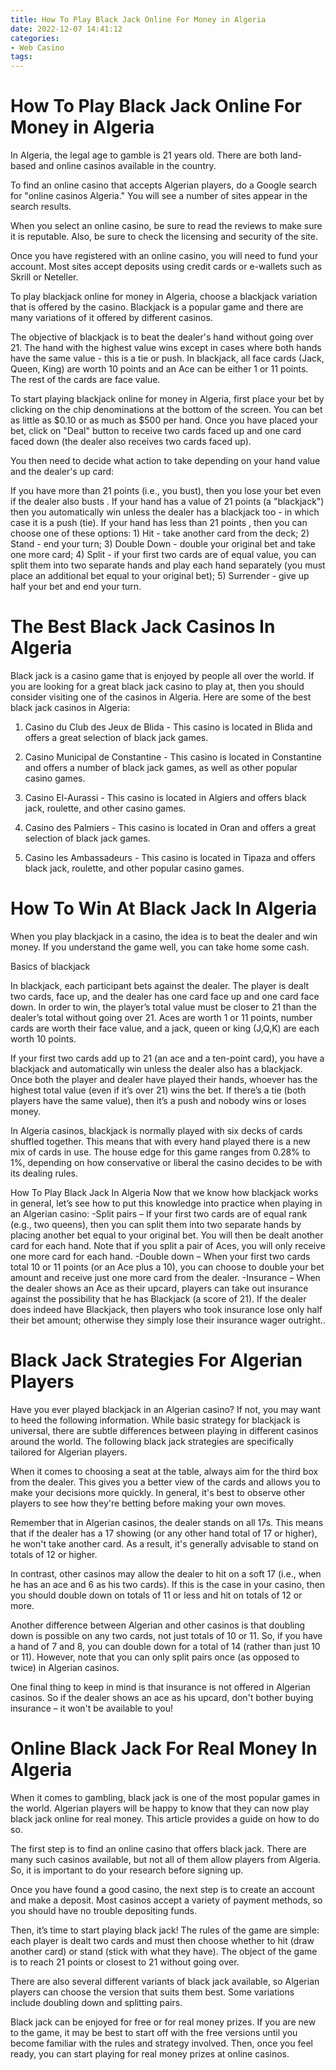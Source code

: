```yaml
---
title: How To Play Black Jack Online For Money in Algeria
date: 2022-12-07 14:41:12
categories:
- Web Casino
tags:
---
```



#  How To Play Black Jack Online For Money in Algeria

In Algeria, the legal age to gamble is 21 years old. There are both land-based and online casinos available in the country.

To find an online casino that accepts Algerian players, do a Google search for "online casinos Algeria." You will see a number of sites appear in the search results.

When you select an online casino, be sure to read the reviews to make sure it is reputable. Also, be sure to check the licensing and security of the site.

Once you have registered with an online casino, you will need to fund your account. Most sites accept deposits using credit cards or e-wallets such as Skrill or Neteller.

To play blackjack online for money in Algeria, choose a blackjack variation that is offered by the casino. Blackjack is a popular game and there are many variations of it offered by different casinos.

The objective of blackjack is to beat the dealer's hand without going over 21. The hand with the highest value wins except in cases where both hands have the same value - this is a tie or push. In blackjack, all face cards (Jack, Queen, King) are worth 10 points and an Ace can be either 1 or 11 points. The rest of the cards are face value.

To start playing blackjack online for money in Algeria, first place your bet by clicking on the chip denominations at the bottom of the screen. You can bet as little as $0.10 or as much as $500 per hand. Once you have placed your bet, click on "Deal" button to receive two cards faced up and one card faced down (the dealer also receives two cards faced up).

You then need to decide what action to take depending on your hand value and the dealer's up card: 

 

 

 

 

 If you have more than 21 points (i.e., you bust), then you lose your bet even if the dealer also busts . If your hand has a value of 21 points (a "blackjack") then you automatically win unless the dealer has a blackjack too - in which case it is a push (tie). If your hand has less than 21 points , then you can choose one of these options: 1) Hit - take another card from the deck; 2) Stand - end your turn; 3) Double Down - double your original bet and take one more card; 4) Split - if your first two cards are of equal value, you can split them into two separate hands and play each hand separately (you must place an additional bet equal to your original bet); 5) Surrender - give up half your bet and end your turn.

#  The Best Black Jack Casinos In Algeria

Black jack is a casino game that is enjoyed by people all over the world. If you are looking for a great black jack casino to play at, then you should consider visiting one of the casinos in Algeria. Here are some of the best black jack casinos in Algeria:

1. Casino du Club des Jeux de Blida - This casino is located in Blida and offers a great selection of black jack games.

2. Casino Municipal de Constantine - This casino is located in Constantine and offers a number of black jack games, as well as other popular casino games.

3. Casino El-Aurassi - This casino is located in Algiers and offers black jack, roulette, and other casino games.

4. Casino des Palmiers - This casino is located in Oran and offers a great selection of black jack games.

5. Casino les Ambassadeurs - This casino is located in Tipaza and offers black jack, roulette, and other popular casino games.

#  How To Win At Black Jack In Algeria

When you play blackjack in a casino, the idea is to beat the dealer and win money. If you understand the game well, you can take home some cash.

Basics of blackjack

In blackjack, each participant bets against the dealer. The player is dealt two cards, face up, and the dealer has one card face up and one card face down. In order to win, the player’s total value must be closer to 21 than the dealer’s total without going over 21. Aces are worth 1 or 11 points, number cards are worth their face value, and a jack, queen or king (J,Q,K) are each worth 10 points.

If your first two cards add up to 21 (an ace and a ten-point card), you have a blackjack and automatically win unless the dealer also has a blackjack. Once both the player and dealer have played their hands, whoever has the highest total value (even if it’s over 21) wins the bet. If there’s a tie (both players have the same value), then it’s a push and nobody wins or loses money.

In Algeria casinos, blackjack is normally played with six decks of cards shuffled together. This means that with every hand played there is a new mix of cards in use. The house edge for this game ranges from 0.28% to 1%, depending on how conservative or liberal the casino decides to be with its dealing rules.

How To Play Black Jack In Algeria 
Now that we know how blackjack works in general, let’s see how to put this knowledge into practice when playing in an Algerian casino: 
-Split pairs – If your first two cards are of equal rank (e.g., two queens), then you can split them into two separate hands by placing another bet equal to your original bet. You will then be dealt another card for each hand. Note that if you split a pair of Aces, you will only receive one more card for each hand. 
-Double down – When your first two cards total 10 or 11 points (or an Ace plus a 10), you can choose to double your bet amount and receive just one more card from the dealer. 
-Insurance – When the dealer shows an Ace as their upcard, players can take out insurance against the possibility that he has Blackjack (a score of 21). If the dealer does indeed have Blackjack, then players who took insurance lose only half their bet amount; otherwise they simply lose their insurance wager outright..

#  Black Jack Strategies For Algerian Players

Have you ever played blackjack in an Algerian casino? If not, you may want to heed the following information. While basic strategy for blackjack is universal, there are subtle differences between playing in different casinos around the world. The following black jack strategies are specifically tailored for Algerian players.

When it comes to choosing a seat at the table, always aim for the third box from the dealer. This gives you a better view of the cards and allows you to make your decisions more quickly. In general, it's best to observe other players to see how they're betting before making your own moves.

Remember that in Algerian casinos, the dealer stands on all 17s. This means that if the dealer has a 17 showing (or any other hand total of 17 or higher), he won't take another card. As a result, it's generally advisable to stand on totals of 12 or higher.

In contrast, other casinos may allow the dealer to hit on a soft 17 (i.e., when he has an ace and 6 as his two cards). If this is the case in your casino, then you should double down on totals of 11 or less and hit on totals of 12 or more.

Another difference between Algerian and other casinos is that doubling down is possible on any two cards, not just totals of 10 or 11. So, if you have a hand of 7 and 8, you can double down for a total of 14 (rather than just 10 or 11). However, note that you can only split pairs once (as opposed to twice) in Algerian casinos.

One final thing to keep in mind is that insurance is not offered in Algerian casinos. So if the dealer shows an ace as his upcard, don't bother buying insurance – it won't be available to you!

#  Online Black Jack For Real Money In Algeria

When it comes to gambling, black jack is one of the most popular games in the world. Algerian players will be happy to know that they can now play black jack online for real money. This article provides a guide on how to do so.

The first step is to find an online casino that offers black jack. There are many such casinos available, but not all of them allow players from Algeria. So, it is important to do your research before signing up.

Once you have found a good casino, the next step is to create an account and make a deposit. Most casinos accept a variety of payment methods, so you should have no trouble depositing funds.

Then, it’s time to start playing black jack! The rules of the game are simple: each player is dealt two cards and must then choose whether to hit (draw another card) or stand (stick with what they have). The object of the game is to reach 21 points or closest to 21 without going over.

There are also several different variants of black jack available, so Algerian players can choose the version that suits them best. Some variations include doubling down and splitting pairs.

Black jack can be enjoyed for free or for real money prizes. If you are new to the game, it may be best to start off with the free versions until you become familiar with the rules and strategy involved. Then, once you feel ready, you can start playing for real money prizes at online casinos.